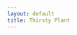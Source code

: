 ```yaml
---
layout: default
title: Thirsty Plant
---
```


<script src="/js/loraserverAPIcall"/>

<div class="container">
    <div class="starter-template">
        <h1>Nodes</h1>
        <p class="lead">Example web application for the Internet of Things project group at Otago Polytech. The web application provides a              friendly user interface to map and produce data on moisture sensors in the Dunedin CBD area.</p>
     </div>

     <div class="row">
          <div class="col-md-5">
              <div class="starter-template">
                  <h2>Current Nodes</h2>
                  <br>
                  <ul class="list-group">
                      <li class="list-group-item"><a href="./viewNodes/firstNode">First item</a></li>
                      <li class="list-group-item">On item click go to view node page</li>
                      <li class="list-group-item">Third item</li>
                  </ul>
              </div>
          </div>

          <div class="col-md-7">
              <div class="starter-template">
              <h2>Map - fill me in</h2>
              <p>Map showing nodes</p>

              <div id="map"></div>

          </div>
       </div>
    </div>


</div><!-- /.container -->
